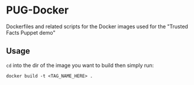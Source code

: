 # PUG-Docker

Dockerfiles and related scripts for the Docker images used for the "Trusted Facts Puppet demo"

## Usage

`cd` into the dir of the image you want to build then simply run:

```
docker build -t <TAG_NAME_HERE> . 
```
